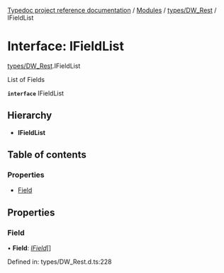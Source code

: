 [Typedoc project reference documentation](../README.md) / [Modules](../modules.md) / [types/DW_Rest](../modules/types_dw_rest.md) / IFieldList

# Interface: IFieldList

[types/DW_Rest](../modules/types_dw_rest.md).IFieldList

List of Fields

**`interface`** IFieldList

## Hierarchy

* **IFieldList**

## Table of contents

### Properties

- [Field](types_dw_rest.ifieldlist.md#field)

## Properties

### Field

• **Field**: [*IField*](types_dw_rest.ifield.md)[]

Defined in: types/DW_Rest.d.ts:228
